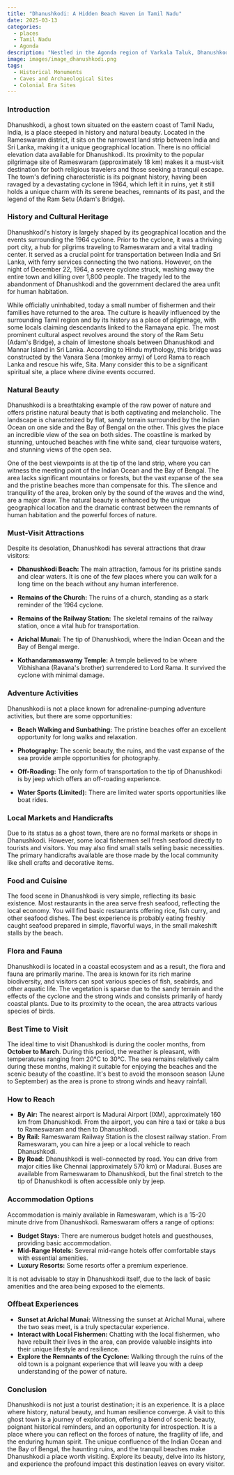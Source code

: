 ```yaml
---
title: "Dhanushkodi: A Hidden Beach Haven in Tamil Nadu"
date: 2025-03-13
categories:
  - places
  - Tamil Nadu
  - Agonda
description: "Nestled in the Agonda region of Varkala Taluk, Dhanushkodi is a picturesque coastal village renowned for its pristine beaches and serene atmosphere. It offers activities like water sports, surfing, and fishing, making it a haven for nature enthusiasts and backpackers seeking an offbeat travel experience."
image: images/image_dhanushkodi.png
tags: 
  - Historical Monuments
  - Caves and Archaeological Sites
  - Colonial Era Sites
---
```



### **Introduction**

Dhanushkodi, a ghost town situated on the eastern coast of Tamil Nadu, India, is a place steeped in history and natural beauty. Located in the Rameswaram district, it sits on the narrowest land strip between India and Sri Lanka, making it a unique geographical location. There is no official elevation data available for Dhanushkodi. Its proximity to the popular pilgrimage site of Rameswaram (approximately 18 km) makes it a must-visit destination for both religious travelers and those seeking a tranquil escape. The town's defining characteristic is its poignant history, having been ravaged by a devastating cyclone in 1964, which left it in ruins, yet it still holds a unique charm with its serene beaches, remnants of its past, and the legend of the Ram Setu (Adam's Bridge).

### **History and Cultural Heritage**

Dhanushkodi's history is largely shaped by its geographical location and the events surrounding the 1964 cyclone. Prior to the cyclone, it was a thriving port city, a hub for pilgrims traveling to Rameswaram and a vital trading center. It served as a crucial point for transportation between India and Sri Lanka, with ferry services connecting the two nations. However, on the night of December 22, 1964, a severe cyclone struck, washing away the entire town and killing over 1,800 people. The tragedy led to the abandonment of Dhanushkodi and the government declared the area unfit for human habitation.



While officially uninhabited, today a small number of fishermen and their families have returned to the area. The culture is heavily influenced by the surrounding Tamil region and by its history as a place of pilgrimage, with some locals claiming descendants linked to the Ramayana epic. The most prominent cultural aspect revolves around the story of the Ram Setu (Adam's Bridge), a chain of limestone shoals between Dhanushkodi and Mannar Island in Sri Lanka. According to Hindu mythology, this bridge was constructed by the Vanara Sena (monkey army) of Lord Rama to reach Lanka and rescue his wife, Sita. Many consider this to be a significant spiritual site, a place where divine events occurred.

### **Natural Beauty**

Dhanushkodi is a breathtaking example of the raw power of nature and offers pristine natural beauty that is both captivating and melancholic. The landscape is characterized by flat, sandy terrain surrounded by the Indian Ocean on one side and the Bay of Bengal on the other. This gives the place an incredible view of the sea on both sides. The coastline is marked by stunning, untouched beaches with fine white sand, clear turquoise waters, and stunning views of the open sea.



One of the best viewpoints is at the tip of the land strip, where you can witness the meeting point of the Indian Ocean and the Bay of Bengal. The area lacks significant mountains or forests, but the vast expanse of the sea and the pristine beaches more than compensate for this. The silence and tranquility of the area, broken only by the sound of the waves and the wind, are a major draw. The natural beauty is enhanced by the unique geographical location and the dramatic contrast between the remnants of human habitation and the powerful forces of nature.

### **Must-Visit Attractions**

Despite its desolation, Dhanushkodi has several attractions that draw visitors:

*   **Dhanushkodi Beach:** The main attraction, famous for its pristine sands and clear waters. It is one of the few places where you can walk for a long time on the beach without any human interference.
    

*   **Remains of the Church:** The ruins of a church, standing as a stark reminder of the 1964 cyclone.
    

*   **Remains of the Railway Station:** The skeletal remains of the railway station, once a vital hub for transportation.
    

*   **Arichal Munai:** The tip of Dhanushkodi, where the Indian Ocean and the Bay of Bengal merge.
    

*   **Kothandaramaswamy Temple:** A temple believed to be where Vibhishana (Ravana's brother) surrendered to Lord Rama. It survived the cyclone with minimal damage.

### **Adventure Activities**

Dhanushkodi is not a place known for adrenaline-pumping adventure activities, but there are some opportunities:

*   **Beach Walking and Sunbathing:** The pristine beaches offer an excellent opportunity for long walks and relaxation.
*   **Photography:** The scenic beauty, the ruins, and the vast expanse of the sea provide ample opportunities for photography.
*   **Off-Roading:** The only form of transportation to the tip of Dhanushkodi is by jeep which offers an off-roading experience.

*   **Water Sports (Limited):** There are limited water sports opportunities like boat rides.

### **Local Markets and Handicrafts**

Due to its status as a ghost town, there are no formal markets or shops in Dhanushkodi. However, some local fishermen sell fresh seafood directly to tourists and visitors. You may also find small stalls selling basic necessities. The primary handicrafts available are those made by the local community like shell crafts and decorative items.

### **Food and Cuisine**

The food scene in Dhanushkodi is very simple, reflecting its basic existence. Most restaurants in the area serve fresh seafood, reflecting the local economy. You will find basic restaurants offering rice, fish curry, and other seafood dishes. The best experience is probably eating freshly caught seafood prepared in simple, flavorful ways, in the small makeshift stalls by the beach.

### **Flora and Fauna**

Dhanushkodi is located in a coastal ecosystem and as a result, the flora and fauna are primarily marine. The area is known for its rich marine biodiversity, and visitors can spot various species of fish, seabirds, and other aquatic life. The vegetation is sparse due to the sandy terrain and the effects of the cyclone and the strong winds and consists primarily of hardy coastal plants. Due to its proximity to the ocean, the area attracts various species of birds.

### **Best Time to Visit**

The ideal time to visit Dhanushkodi is during the cooler months, from **October to March**. During this period, the weather is pleasant, with temperatures ranging from 20°C to 30°C. The sea remains relatively calm during these months, making it suitable for enjoying the beaches and the scenic beauty of the coastline. It's best to avoid the monsoon season (June to September) as the area is prone to strong winds and heavy rainfall.

### **How to Reach**

*   **By Air:** The nearest airport is Madurai Airport (IXM), approximately 160 km from Dhanushkodi. From the airport, you can hire a taxi or take a bus to Rameswaram and then to Dhanushkodi.
*   **By Rail:** Rameswaram Railway Station is the closest railway station. From Rameswaram, you can hire a jeep or a local vehicle to reach Dhanushkodi.
*   **By Road:** Dhanushkodi is well-connected by road. You can drive from major cities like Chennai (approximately 570 km) or Madurai. Buses are available from Rameswaram to Dhanushkodi, but the final stretch to the tip of Dhanushkodi is often accessible only by jeep.

### **Accommodation Options**

Accommodation is mainly available in Rameswaram, which is a 15-20 minute drive from Dhanushkodi. Rameswaram offers a range of options:

*   **Budget Stays:** There are numerous budget hotels and guesthouses, providing basic accommodation.
*   **Mid-Range Hotels:** Several mid-range hotels offer comfortable stays with essential amenities.
*   **Luxury Resorts:** Some resorts offer a premium experience.

It is not advisable to stay in Dhanushkodi itself, due to the lack of basic amenities and the area being exposed to the elements.

### **Offbeat Experiences**

*   **Sunset at Arichal Munai:** Witnessing the sunset at Arichal Munai, where the two seas meet, is a truly spectacular experience.
*   **Interact with Local Fishermen:** Chatting with the local fishermen, who have rebuilt their lives in the area, can provide valuable insights into their unique lifestyle and resilience.
*   **Explore the Remnants of the Cyclone:** Walking through the ruins of the old town is a poignant experience that will leave you with a deep understanding of the power of nature.

### **Conclusion**

Dhanushkodi is not just a tourist destination; it is an experience. It is a place where history, natural beauty, and human resilience converge. A visit to this ghost town is a journey of exploration, offering a blend of scenic beauty, poignant historical reminders, and an opportunity for introspection. It is a place where you can reflect on the forces of nature, the fragility of life, and the enduring human spirit. The unique confluence of the Indian Ocean and the Bay of Bengal, the haunting ruins, and the tranquil beaches make Dhanushkodi a place worth visiting. Explore its beauty, delve into its history, and experience the profound impact this destination leaves on every visitor.


